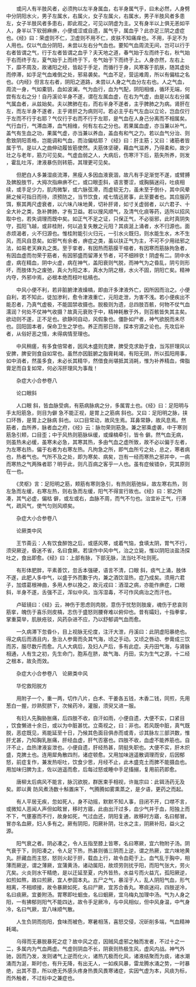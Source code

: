 <!-- { "loadSidebar": true } -->
　　或问人有半肢风者，必须拘以左半身属血，右半身属气乎，曰未必然，人身劈中分阴阳水火，男子左属水，右属火，女子左属火，右属水，男子半肢风者多患左，女子半肢风者多患右，即此观之，可见以阴虚为主。又有身半以上俱无恙如平人，身半以下软弱麻痹，小便或涩或自遗，属气乎，属血乎？此亦足三阴之虚症也。《经》曰：荣虚则不仁，卫虚则不用不仁，皮肤不知痛痒也。不用，手足不为人用也。仅以气血分阴阳，未尝以左右分气血也。要知气血周流无间，岂可以行于右者皆谓之气，行于左者皆谓之血乎？夫天地之道，春气始于左而终于右，秋气始于右而终于左，夏气始于上而终于下，冬气始于下而终于上。人身亦然，左右上下，靡不周及，故诸阳之经，皆起于手足，而循行于身，风寒客于肌肤，随其虚处而停滞，如手足气血难倒之处，邪易袭矣。气血不足，营运难周，所以有偏枯之名也。《内经》但言左右者，阴阳之道路，未尝以人身之气血分左右也。人之气血，周流一身，气如橐钥，血如波澜，气为血行，血为气配，阴阳相维，循环无端，何尝有左右之分！自丹溪论半身不遂，谓在左属血虚，在右为气虚，由是以左右分属气属血者，从兹始矣。夫以脾肺在右，而右半身不遂者，主乎脾肺之为病。肾肝在左，而左半身不遂者，主乎肾肝之为病则可。若必主乎右气左血以立论，岂血仅行于左而不行于右耶？气仅行于右而不行于左耶，是气血在人身己分离而不相属矣。气行血行，气滞血滞，血气相维，何有左右之分也。若果属血虚，亦当兼以补气，盖气有生血之功，果属气虚，亦当兼以养血，盖血有和气之力。若以血气分治、则愈致阴阳乖格，岂能调和气血，而治偏枯耶？《经》曰：肝主筋；又曰：诸筋者皆属于节。是以人之曲伸动履皆筋使然。夫筋体坚硬，藉血气滋养，乃得柔和，故少壮之与老年，筋力可见矣。气虚血弱之人，大病后，伤寒汗下后，筋失所养，则发 ，霍乱吐泻，津液暴伤则转筋，其理更可见矣。

　　但肥白人多兼湿痰流滞，黑瘦人多因血液衰涸，故凡有手足渐觉不遂，或臂膊及髀股肢节，大拇次指麻痹不仁，或口眼歪斜，语言謇涩，或胸膈迷闷，吐痰相续，或手足少力，肌肉微掣，或六脉弦滑，而虚软无力，虽未至于倒仆，其中风晕厥之候可指日而待，须预防之，当节饮食，戒七情远房事，此至要者也。其应服药饵，察其两尺虚衰者，以六味八味地黄，切补肝肾，如寸关虚弱者，以六君子、十全大补之类，急补脾肺，才有卫益。若以搜风顺气，及清气化痰等药，适所以招风取中也，若失调理而既中矣。如正气不足之证，只保正气，不必驱邪，此时真阴失守，孤阳飞越，或非桂附，何以追复失散之元阳？其痰涎上涌者，水不归源也。面赤烦渴者，火不归源也。惟桂附能引火归元，一引水火既归，则水能生水，木不生风，而风自息矣。如邪气有余者，痹症之类，虽以扶正气为主，不可不少用祛邪之法，如易老天麻丸之类。至于挛者，有因热而筋膜干缩者，有因寒而筋脉拘急者，有因血虚而勿荣于筋者，有因邪盛而留滞关节者，可不细辨欤！阴虚有二。阴中水虚，病在精血，阴中火虚，病在神气，盖阳衰则气脱，而神气为之昏乱，阴亏则形坏，而肢体为之废弛，真火为阳之本，真水为阴之根，水火不固，阴阳亡矣。精神内夺，外邪中焉，必根本绝而枝叶枯槁也。

　　中风小便不利，若非脏腑津液燥槁，即由汗多津液外亡，因所因而治之。小便自利，若不知此，徒加渗利，愈令津液重亡，元阳走泄，为害不浅。若小便疾出不能忍者，乃真气虚极，不能固禁收摄也。脱极则为遗，总四肢百骸，何物不仗气血濡润？何处不仗神气收摄？故真元衰败于中，精神耗散于外，则百骸皆失其主矣。欲动则不遂，正不足也。欲静同自动，风假象也。僵卧如尸者，神气欲脱而未尽也。回阳固本者，保命卫生之学也。养正而邪日除，探本穷源之论也。先攻后补者，从俗好恶之情，未得病情至理也。

　　中风稍瘥，有多食倍常者，因风木盛则克脾，脾受克求助于食，当泻肝理风以安脾，脾安则食自如常也。虽然亦因脏腑之脂膏耗竭，有阳无阴，所以孤阳用事，如中消者，然虽多食，未必长其精华，然借食尚堪抵其消耗，惟为补养精血，俾脂膏足而自复如常，何必泻肝理风为事哉！

　　杂症大小合参卷八

　　论口眼斜

　　人口眼 斜，皆血脉受病，有筋病脉病之分，多属胃土也。《经》曰：足阳明与手太阳筋急，则目为僻 急不能正视，是胃上之筋病 斜也。又曰：足阳明之脉，挟口环唇，是胃上之脉病 斜也。以口目常动，故风生焉。耳鼻常静，故风息焉。然筋者，血所养，脉者血之府，《经》云：脉勿荣则筋急。兼之邪乘虚袭，中于寒则筋急引颊，口目歪；中于风热则筋脉纵缓，或燥槁牵引，皆令 僻。然气血无病，则虽热未必缓，虽寒未必急，其寒其热，多由气血之虚所致，故不必以偏于左者，为左寒右热，偏于右者为右寒左热。凡拘急之所，即气血所亏之处，总之，寒者病也，热者气也。气所不及之处，即为寒矣、病矣，岂有一经而寒热之邪并中，一病而寒热之气两殊者耶？明乎此，则凡百病之客乎一人也。虽有症候错杂，究其原则在一也。

　　《灵枢》言：足阳明之筋，颊筋有寒则急引，有热则筋弛纵，故左寒右热，则左急而左缓，右寒左热，则右急而左缓，阳气不得宣行故也。《经》曰：邪之所凑，其气必虚，偏枯 僻，或左或右，血脉不周，而气不匀也。治宜补正气，行滞气，疏风气，使气匀则风顺矣。

　　杂症大小合参卷八

　　论厥类中风

　　王节斋云：人有饮食醉饱之后，或感风寒，或着气恼，食填太阴，胃气不行，须臾厥逆，昏迷不省，名曰食厥。若误作中风中气，治之立毙，惟以阴阳淡盐汤探吐之，食出即愈。《经》曰：上部有脉，下部无脉，法当吐不吐则死。

　　有形体肥胖，平素善饮，忽舌本强硬，语言不清，口眼 斜，痰气上涌，肢体不遂，此肥人多中气，以盛于外而歉于内，兼之酒饮湿热，症乃成矣。须用六君子，加煨葛根神曲，多用人参以挽之，故元戎曰：酒湿之病，亦能作痹症，口眼 斜，半身不遂，舌强不正，浑似中风，当泻湿毒，不可作风病治之而汗也。

　　卢砥镜曰：《经》云，神伤于思虑则肉脱，意伤于忧愁则肢废，魂伤于悲哀则筋挛，魄伤于喜乐则皮槁，志伤于盛怒则腰脊难以俯仰也。昔有孀妇，十指拳挛，掌重莫举，肌肤疮驳，风药杂进不应，乃以舒郁调气血而愈。

　　一久病滞下忽昏仆，目上视脉无伦度，注汗大泄，丹溪曰：此阴虚阳暴绝也。得之病后而酒且内，急治人参膏而灸其气海，顷之手动。又顷之唇动、参膏成三饮而苏，服尽数斤而愈。凡人大病后，及妇人产后，多有此症。夫丹田气海，与肾脉相通，人有生之初，先生命门，胞系在脐，故气海、丹田，实为生气之源，十二经之根本，故灸而效。

　　杂症大小合参卷八　论厥类中风

　　华佗救阳脱方

　　用附子一个，重一两，切作八片，白术、干姜各五钱，木香二钱，同煎，先用葱白一握，炒熟熨脐下，次候药冷，灌服，须臾又进一服。

　　有妇人先胸胁胀痛，后四肢不收，自汗如雨，小便自遗，大便不实，口紧目 ，饮食懒进十余日，或以为中脏甚忧。立斋视之，曰：非也。若风既中脏，真气既脱，恶症既见，焉能延至十日，乃候其色面目俱赤而或青，诊其脉左三部洪数，惟肝尤甚，乃知胸乳胀痛，肝经血虚，肝气否塞也。四肢不收，血虚不能养筋也。自汗不止，血热津液妄泄也。小便自遗，肝经热甚，阴挺失职也。大便不实，肝木炽盛，克脾土也。连用犀角散四剂，诸症顿愈。又用加味逍遥散调理而安，后因郁怒，前症复作，兼发热呕吐，饮食少思，月经不止，此木盛克土而脾不能摄血也。用加味归脾为主，佐以逍遥而愈，后每过怒或睡中手足搐搦，复用前药即愈。

　　唐柳太后病风不能言，脉沉欲脱，群医束手相视，许胤宗曰：此铒汤药无及矣。即以黄 防风煮汤数十斛置床下，气腾腾如雾熏蒸之，是夕语，更药之而起。

　　有人平居无疾，忽如死人，身不动摇，默默不知人事，目闭不开，口噤不言，或微知人恶闻人声但如眩冒，移时方寤，此由出汗过多，血少气并于血，阳独上而不下，气壅塞而不行，故身如死，气过血还，阴阳复通，故移时方寤，名曰郁冒。冒亦名血厥，妇人多有之。厥有阴阳，阳厥补阴，壮水之主，阴厥补阳，益火之源。

　　阳气衰之者。阴必凑之，令人五指至膝上皆寒，名曰寒厥，宜六物附子汤。阴气衰于下，则阳凑之，令人足下热，热甚则循三阴而上逆，谓之热厥，宜六味地黄丸。肝藏血而主怒，怒则火起于肝，载血上行，故令血菀于上。血气乱于胸中，相薄而厥逆，谓之薄厥，宜蒲黄汤，诸动属阳，故烦劳则扰乎阳，而阳气张大，劳火亢矣。火炎则水干精绝，是以迁延至夏，内外皆热，水益亏而火益亢，孤阳厥逆，如煎如熬，故曰煎厥，宜人参固本丸。五尸之气，暴淫于人，乱人阴阳气血，形气相离，不相顺接，故令暴厥如死，名曰尸厥，宜苏合香丸。寒痰迷闷，四肢逆冷，名曰痰厥。宜姜附汤。胃寒即吐蛔虫，名曰蛔厥，宜乌梅丸加理中汤。气为人身之阳，一有拂郁则阳气不能四达，故令手足厥冷，与中风相似，但中风身温，中气身冷，名曰气厥，宜八味顺气散。

　　人生负阴而抱阳，食味而被色，寒暑相荡，喜怒交侵，况斫削多端，气血精神耗竭。

　　乌得而无暴脱暴死之症？故中风之症，因贼风虚邪之触而发者，不过十之一二，多属内为气血两虚。气虚则阴血不长，阴衰则热极生风，虚风内战。神气外驰，因而乃发，发则诸气上逆而化火，诸热亢极而化风，诸液结聚而为痰，诸水潮涌而为涎，斯时也，有升无降，有出无人，一如疾风暴，雷龙腾水涌之势，一时暴绝，出其不意，所以绝无外感头疼身热畏风畏寒诸症，实因气虚为本，风痰为标，而外触者，不过标中之兼症也。

